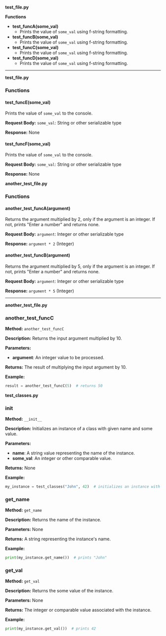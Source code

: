 **test_file.py**

**Functions**

* **test_funcA(some_val)**
	+ Prints the value of `some_val` using f-string formatting.
* **test_funcB(some_val)**
	+ Prints the value of `some_val` using f-string formatting.
* **test_funcC(some_val)**
	+ Prints the value of `some_val` using f-string formatting.
* **test_funcD(some_val)**
	+ Prints the value of `some_val` using f-string formatting.

---

**test_file.py**

### Functions

#### test_funcE(some_val)

Prints the value of `some_val` to the console.

**Request Body:** `some_val`: String or other serializable type

**Response:** None

#### test_funcF(some_val)

Prints the value of `some_val` to the console.

**Request Body:** `some_val`: String or other serializable type

**Response:** None

**another_test_file.py**

### Functions

#### another_test_funcA(argument)

Returns the argument multiplied by 2, only if the argument is an integer. If not, prints "Enter a number" and returns none.

**Request Body:** `argument`: Integer or other serializable type

**Response:** `argument * 2` (Integer)

#### another_test_funcB(argument)

Returns the argument multiplied by 5, only if the argument is an integer. If not, prints "Enter a number" and returns none.

**Request Body:** `argument`: Integer or other serializable type

**Response:** `argument * 5` (Integer)

---

**another_test_file.py**

### another_test_funcC

**Method:** `another_test_funcC`

**Description:** Returns the input argument multiplied by 10.

**Parameters:**

* **argument**: An integer value to be processed.

**Returns:** The result of multiplying the input argument by 10.

**Example:**
```python
result = another_test_funcC(5)  # returns 50
```

**test_classes.py**

### __init__

**Method:** `__init__`

**Description:** Initializes an instance of a class with given name and some value.

**Parameters:**

* **name**: A string value representing the name of the instance.
* **some_val**: An integer or other comparable value.

**Returns:** None

**Example:**
```python
my_instance = test_classes("John", 42)  # initializes an instance with name "John" and some value 42
```

### get_name

**Method:** `get_name`

**Description:** Returns the name of the instance.

**Parameters:** None

**Returns:** A string representing the instance's name.

**Example:**
```python
print(my_instance.get_name())  # prints "John"
```

### get_val

**Method:** `get_val`

**Description:** Returns the some value of the instance.

**Parameters:** None

**Returns:** The integer or comparable value associated with the instance.

**Example:**
```python
print(my_instance.get_val())  # prints 42
```